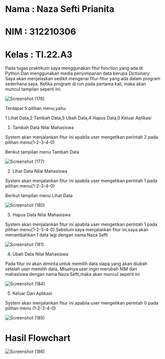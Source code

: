 # Nama : Naza Sefti Prianita

# NIM : 312210306

# Kelas : TI.22.A3

Pada tugas praktikum saya menggunakan fitur function yang ada di Python.Dan menggunakan media penyimpanan data berupa Dictoinary. Saya akan menjelaskan sedikit mengenai fitur-fitur yang ada dalam program sederhana saya. Ketika program di run pada pertama kali, maka akan muncul tampilan seperti ini:

![Screenshot (176)](https://user-images.githubusercontent.com/115772516/205497483-b52a8712-b354-4a60-b50f-968e0342871e.png)

Terdapat 5 pilihan menu,yaitu:

1 Lihat Data,2 Tambah Data,3 Ubah Data,4 Hapus Data,0 Keluar Aplikasi

1. Tambah Data Nilai Mahasiswa

System akan menjalankan fitur ini apabila user mengetikan perintah 2 pada pilihan menu(1-2-3-4-0)

Berikut tampilan menu Tambah Data

![Screenshot (177)](https://user-images.githubusercontent.com/115772516/205497824-85cd7c38-3a7d-417b-9b0c-8054aa359c83.png)

2. Lihat Data Nilai Mahasiswa

System akan menjalankan fitur ini apabila user mengetikan perintah 1 pada pilihan menu(1-2-3-4-0)

Berikut tampilan menu Lihat Data

![Screenshot (180)](https://user-images.githubusercontent.com/115772516/205498253-6f1e3145-3943-4b42-b7d2-9a81fe473b71.png)

3. Hapus Data Nilai Mahasiswa

System akan menjalankan fitur ini apabila user mengetikan perintah 1 pada pilihan menu(1-2-3-4-0).Sebelum saya menjalankan fitur ini,saya akan menambahkan 1 data lagi dengan nama Naza Sefti 

![Screenshot (181)](https://user-images.githubusercontent.com/115772516/205498464-a75a5736-10e7-489d-9a9f-1d6c16da2de2.png)

4. Ubah Data Nilai Mahasiswa

Pada fitur ini akan diminta untuk memilih data siapa yang akan diubah setelah user memilih data, Misalnya user ingin merubah NIM dari mahasiswa dengan nama Naza Sefti,maka akan muncul seperti ini

![Screenshot (184)](https://user-images.githubusercontent.com/115772516/205498957-670d5e25-5ec7-4fb1-aabe-d5b35a39ad02.png)

5. Keluar Dari Aplikasi

System akan menjalankan fitur ini apabila user mengetikan perintah 0 pada pilihan menu (1-2-3-4-0)

![Screenshot (185)](https://user-images.githubusercontent.com/115772516/205499080-31083c7a-0f84-4c6a-b476-5b0614bcc1ae.png)

# Hasil Flowchart

![Screenshot (186)](https://user-images.githubusercontent.com/115772516/205499190-9b4ef93a-913c-44ee-9585-8cbc665ba0b8.png)
